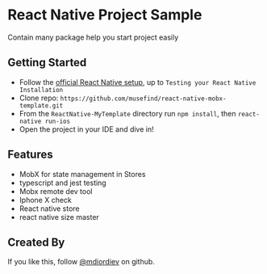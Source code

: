 React Native Project Sample
============

Contain many package help you start project easily
## Getting Started

- Follow the [official React Native setup](https://facebook.github.io/react-native/docs/getting-started.html), up to `Testing your React Native Installation`
- Clone repo: `https://github.com/musefind/react-native-mobx-template.git`
- From the `ReactNative-MyTemplate` directory run `npm install`, then `react-native run-ios`
- Open the project in your IDE and dive in!

## Features

- MobX for state management in Stores
- typescript and jest testing
- Mobx remote dev tool
- Iphone X check
- React native store
- react native size master

## Created By

If you like this, follow [@mdiordiev](https://github.com/chellongCoder) on github.